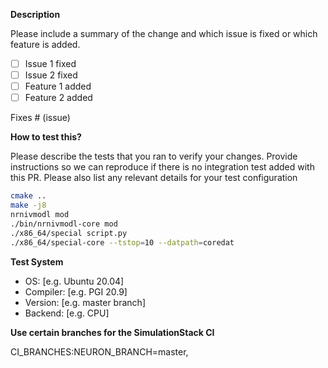 **Description**

Please include a summary of the change and which issue is fixed or which feature is added.

- [ ] Issue 1 fixed
- [ ] Issue 2 fixed
- [ ] Feature 1 added
- [ ] Feature 2 added

Fixes # (issue)

**How to test this?**

Please describe the tests that you ran to verify your changes. Provide instructions so we can reproduce if there is no integration test added with this PR. Please also list any relevant details for your test configuration

```bash
cmake ..
make -j8
nrnivmodl mod
./bin/nrnivmodl-core mod
./x86_64/special script.py
./x86_64/special-core --tstop=10 --datpath=coredat
```

**Test System**
 - OS: [e.g. Ubuntu 20.04]
 - Compiler: [e.g. PGI 20.9]
 - Version: [e.g. master branch]
 - Backend: [e.g. CPU]

**Use certain branches for the SimulationStack CI**

CI_BRANCHES:NEURON_BRANCH=master,
